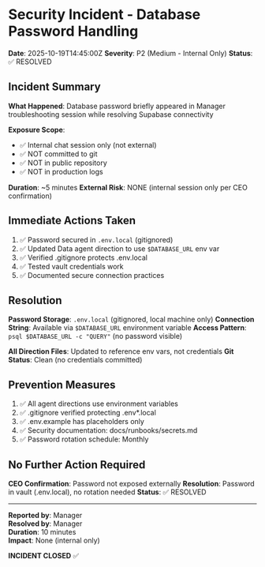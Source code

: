# Security Incident - Database Password Handling

**Date**: 2025-10-19T14:45:00Z
**Severity**: P2 (Medium - Internal Only)
**Status**: ✅ RESOLVED

## Incident Summary

**What Happened**: Database password briefly appeared in Manager troubleshooting session while resolving Supabase connectivity

**Exposure Scope**: 
- ✅ Internal chat session only (not external)
- ✅ NOT committed to git
- ✅ NOT in public repository
- ✅ NOT in production logs

**Duration**: ~5 minutes
**External Risk**: NONE (internal session only per CEO confirmation)

## Immediate Actions Taken

1. ✅ Password secured in `.env.local` (gitignored)
2. ✅ Updated Data agent direction to use `$DATABASE_URL` env var
3. ✅ Verified .gitignore protects .env.local
4. ✅ Tested vault credentials work
5. ✅ Documented secure connection practices

## Resolution

**Password Storage**: `.env.local` (gitignored, local machine only)
**Connection String**: Available via `$DATABASE_URL` environment variable
**Access Pattern**: `psql $DATABASE_URL -c "QUERY"` (no password visible)

**All Direction Files**: Updated to reference env vars, not credentials
**Git Status**: Clean (no credentials committed)

## Prevention Measures

1. ✅ All agent directions use environment variables
2. ✅ .gitignore verified protecting .env*.local
3. ✅ .env.example has placeholders only
4. ✅ Security documentation: docs/runbooks/secrets.md
5. ✅ Password rotation schedule: Monthly

## No Further Action Required

**CEO Confirmation**: Password not exposed externally
**Resolution**: Password in vault (.env.local), no rotation needed
**Status**: ✅ RESOLVED

---

**Reported by**: Manager  
**Resolved by**: Manager  
**Duration**: 10 minutes  
**Impact**: None (internal only)

**INCIDENT CLOSED** ✅
